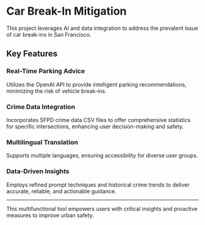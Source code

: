 # Car Break-In Mitigation

This project leverages AI and data integration to address the prevalent issue of car break-ins in San Francisco.

## Key Features

### **Real-Time Parking Advice**  
Utilizes the OpenAI API to provide intelligent parking recommendations, minimizing the risk of vehicle break-ins.

### **Crime Data Integration**  
Incorporates SFPD crime data CSV files to offer comprehensive statistics for specific intersections, enhancing user decision-making and safety.

### **Multilingual Translation**  
Supports multiple languages, ensuring accessibility for diverse user groups.

### **Data-Driven Insights**  
Employs refined prompt techniques and historical crime trends to deliver accurate, reliable, and actionable guidance.

---

This multifunctional tool empowers users with critical insights and proactive measures to improve urban safety.
